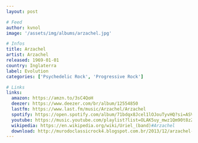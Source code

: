 ```yaml
---
layout: post

# Feed
author: kvnol
image: '/assets/img/albums/arzachel.jpg'

# Infos
title: Arzachel
artist: Arzachel
released: 1969-01-01
country: Inglaterra
label: Evolution
categories: ['Psychedelic Rock', 'Progressive Rock']

# Links
links:
  amazon: https://amzn.to/3sC4QoH
  deezer: https://www.deezer.com/br/album/12554850
  lastfm: https://www.last.fm/music/Arzachel/Arzachel
  spotify: https://open.spotify.com/album/71bdqx8Jcel1lOJouTyvHQ?si=ASVnolt_T-GNmLufqUf1hA
  youtube: https://music.youtube.com/playlist?list=OLAK5uy_mwz1Qm90t8zZggdOwrH07OtpUzq0WIXmw
  wikipedia: https://en.wikipedia.org/wiki/Uriel_(band)#Arzachel
  download: http://murodoclassicrock4.blogspot.com.br/2013/12/arzachel-1969.html
---
```

